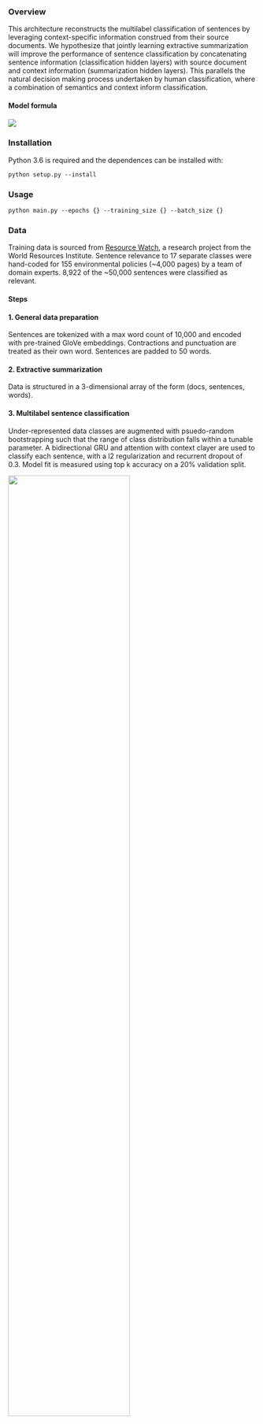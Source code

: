 ### Overview

This architecture reconstructs the multilabel classification of sentences by leveraging context-specific information construed from their source documents. We hypothesize that jointly learning extractive summarization will improve the performance of sentence classification by concatenating sentence information (classification hidden layers) with source document and context information (summarization hidden layers). This parallels the natural decision making process undertaken by human classification, where a combination of semantics and context inform classification. 

#### Model formula

![](https://raw.githubusercontent.com/JohnMBrandt/text-classification/master/img/model-formula.png)

### Installation  
Python 3.6 is required and the dependences can be installed with:

 ```
 python setup.py --install
 ```
### Usage

```
python main.py --epochs {} --training_size {} --batch_size {}
```

### Data
Training data is sourced from [Resource Watch](https://www.climatewatchdata.org/), a research project from the World Resources Institute. Sentence relevance to 17 separate classes were hand-coded for 155 environmental policies (~4,000 pages) by a team of domain experts. 8,922 of the ~50,000 sentences were classified as relevant. 

#### Steps

#### 1. General data preparation
Sentences are tokenized with a max word count of 10,000 and encoded with pre-trained GloVe embeddings. Contractions and punctuation are treated as their own word. Sentences are padded to 50 words.

#### 2. Extractive summarization
Data is structured in a 3-dimensional array of the form (docs, sentences, words). 

#### 3. Multilabel sentence classification
Under-represented data classes are augmented with psuedo-random bootstrapping such that the range of class distribution falls within a tunable parameter. A bidirectional GRU and attention with context clayer are used to classify each sentence, with a l2 regularization and recurrent dropout of 0.3. Model fit is measured using top k accuracy on a 20% validation split.

<img src="https://raw.githubusercontent.com/JohnMBrandt/text-classification/master/img/top_3_acc.png" width="70%">

